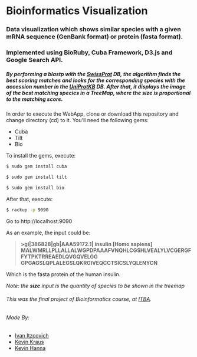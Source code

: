 # Bioinformatics Visualization

### Data visualization which shows similar species with a given mRNA  sequence (GenBank format) or protein (fasta format).

### Implemented using BioRuby, Cuba Framework, D3.js and Google Search API.

##### By performing a blastp with the [SwissProt](http://www.uniprot.org/) DB, the algorithm finds the best scoring matches and looks for the corresponding species with the accession number in the [UniProtKB](http://www.uniprot.org/) DB. After that, it displays the image of the best matching species in a TreeMap, where the size is proportional to the matching score.

In order to execute the WebApp, clone or download this repository and change directory (cd) to it. 
You'll need the following gems:

* Cuba
* Tilt
* Bio

To install the gems, execute:

```bash
$ sudo gem install cuba
```

```bash
$ sudo gem install tilt
```
```bash
$ sudo gem install bio
```

After that, execute:

```bash
$ rackup -p 9090
```

Go to http://localhost:9090

As an example, the input could be:

>**>gi|386828|gb|AAA59172.1| insulin [Homo sapiens]
MALWMRLLPLLALLALWGPDPAAAFVNQHLCGSHLVEALYLVCGERGFFYTPKTRREAEDLQVGQVELGG
GPGAGSLQPLALEGSLQKRGIVEQCCTSICSLYQLENYCN**

Which is the fasta protein of the human insulin.

*Note: the **size** input is the quantity of species to be shown in the treemap*



###### This was the final project of Bioinformatics course, at [ITBA](http://itba.edu.ar/).

###### Made By:
* [Ivan Itzcovich](https://github.com/iitzco)
* [Kevin Kraus](https://github.com/kevinkraus92)
* [Kevin Hanna](https://github.com/kevinjhanna)
